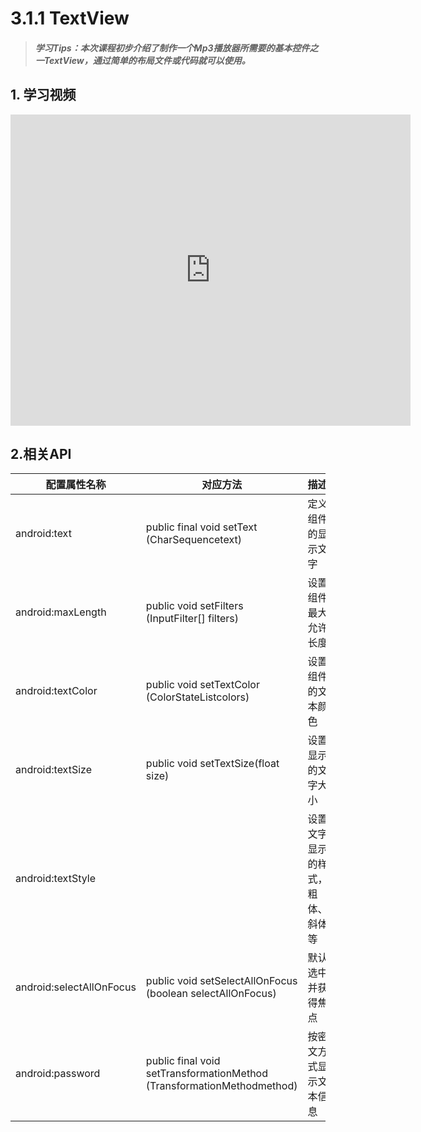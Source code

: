 # 3.1.1 TextView

>##### 学习Tips：本次课程初步介绍了制作一个Mp3播放器所需要的基本控件之一TextView，通过简单的布局文件或代码就可以使用。

## 1. 学习视频

<iframe frameborder="0" width="640" height="498" src="https://v.qq.com/iframe/player.html?vid=o019927rp8f&tiny=0&auto=0" allowfullscreen></iframe>

## 2.相关API

| 配置属性名称 | 对应方法 | 描述 |
| -- | -- | -- |
| android:text | public final void setText (CharSequencetext) | 定义组件的显示文字 |
| android:maxLength | public void setFilters (InputFilter[] filters) | 设置组件最大允许长度 |
| android:textColor | public void setTextColor (ColorStateListcolors) | 设置组件的文本颜色 |
| android:textSize | public void setTextSize(float size) | 设置显示的文字大小 |
| android:textStyle |   | 设置文字显示的样式，粗体、斜体等 |
| android:selectAllOnFocus | public void setSelectAllOnFocus (boolean selectAllOnFocus) | 默认选中并获得焦点 |
| android:password | public final void setTransformationMethod (TransformationMethodmethod) | 按密文方式显示文本信息 |
